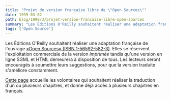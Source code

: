 ```yaml
---
title: "Projet de version française libre de \"Open Sources\""
date: 1999-03-02
path: blog/1999/3/projet-version-francaise-libre-open-sources
summary: "Les Éditions O'Reilly souhaitent réaliser une adaptation française de l'ouvrage «Open Sources» (ISBN 1-56592-582-3)."
tags: ['Open Source']
---
```


<P>
Les Éditions O'Reilly souhaitent réaliser une adaptation française de
l'ouvrage <A HREF="http://www.oreilly.com/catalog/opensources/noframes.html">«Open
Sources» (ISBN 1-56592-582-3)</A>. Elles se réservent
l'exploitation commerciale de la version <EM>imprimée</EM> tandis qu'une
version en ligne SGML et HTML demeurera à disposition de tous. Les lecteurs
seront encouragés à soumettre leurs suggestions, pour que la version
traduite s'améliore constamment.
</P>

<P>
<A HREF="http://www.editions-oreilly.fr/opensrc/opensources-annonce.html">Cette page</A> accueille les volontaires qui souhaitent réaliser
la traduction d'un ou plusieurs chapitres, et donne déjà accès à plusieurs
chapitres en français.
</P>


